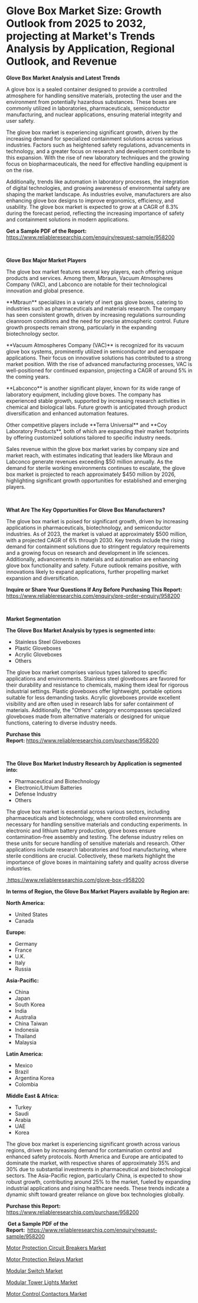 <p><h1>Glove Box Market Size: Growth Outlook from 2025 to 2032, projecting at Market's Trends Analysis by Application, Regional Outlook, and Revenue</h1></p><p><strong>Glove Box Market Analysis and Latest Trends</strong></p>
<p><p>A glove box is a sealed container designed to provide a controlled atmosphere for handling sensitive materials, protecting the user and the environment from potentially hazardous substances. These boxes are commonly utilized in laboratories, pharmaceuticals, semiconductor manufacturing, and nuclear applications, ensuring material integrity and user safety.</p><p>The glove box market is experiencing significant growth, driven by the increasing demand for specialized containment solutions across various industries. Factors such as heightened safety regulations, advancements in technology, and a greater focus on research and development contribute to this expansion. With the rise of new laboratory techniques and the growing focus on biopharmaceuticals, the need for effective handling equipment is on the rise.</p><p>Additionally, trends like automation in laboratory processes, the integration of digital technologies, and growing awareness of environmental safety are shaping the market landscape. As industries evolve, manufacturers are also enhancing glove box designs to improve ergonomics, efficiency, and usability. The glove box market is expected to grow at a CAGR of 8.3% during the forecast period, reflecting the increasing importance of safety and containment solutions in modern applications.</p></p>
<p><strong>Get a Sample PDF of the Report:&nbsp;</strong> <a href="https://www.reliableresearchiq.com/enquiry/request-sample/958200?utm_campaign=1900&utm_medium=2&utm_source=Github&utm_content=ia&utm_term=10042025&utm_id=glove-box">https://www.reliableresearchiq.com/enquiry/request-sample/958200</a></p>
<p>&nbsp;</p>
<p><strong>Glove Box Major Market Players</strong></p>
<p><p>The glove box market features several key players, each offering unique products and services. Among them, Mbraun, Vacuum Atmospheres Company (VAC), and Labconco are notable for their technological innovation and global presence. </p><p>**Mbraun** specializes in a variety of inert gas glove boxes, catering to industries such as pharmaceuticals and materials research. The company has seen consistent growth, driven by increasing regulations surrounding cleanroom conditions and the need for precise atmospheric control. Future growth prospects remain strong, particularly in the expanding biotechnology sector.</p><p>**Vacuum Atmospheres Company (VAC)** is recognized for its vacuum glove box systems, prominently utilized in semiconductor and aerospace applications. Their focus on innovative solutions has contributed to a strong market position. With the rise of advanced manufacturing processes, VAC is well-positioned for continued expansion, projecting a CAGR of around 5% in the coming years.</p><p>**Labconco** is another significant player, known for its wide range of laboratory equipment, including glove boxes. The company has experienced stable growth, supported by increasing research activities in chemical and biological labs. Future growth is anticipated through product diversification and enhanced automation features.</p><p>Other competitive players include **Terra Universal** and **Coy Laboratory Products**, both of which are expanding their market footprints by offering customized solutions tailored to specific industry needs. </p><p>Sales revenue within the glove box market varies by company size and market reach, with estimates indicating that leaders like Mbraun and Labconco generate revenues exceeding $50 million annually. As the demand for sterile working environments continues to escalate, the glove box market is projected to reach approximately $450 million by 2026, highlighting significant growth opportunities for established and emerging players.</p></p>
<p>&nbsp;</p>
<p><strong>What Are The Key Opportunities For Glove Box Manufacturers?</strong></p>
<p><p>The glove box market is poised for significant growth, driven by increasing applications in pharmaceuticals, biotechnology, and semiconductor industries. As of 2023, the market is valued at approximately $500 million, with a projected CAGR of 6% through 2030. Key trends include the rising demand for containment solutions due to stringent regulatory requirements and a growing focus on research and development in life sciences. Additionally, advancements in materials and automation are enhancing glove box functionality and safety. Future outlook remains positive, with innovations likely to expand applications, further propelling market expansion and diversification.</p></p>
<p><strong>Inquire or Share Your Questions If Any Before Purchasing This Report:</strong> <a href="https://www.reliableresearchiq.com/enquiry/pre-order-enquiry/958200?utm_campaign=1900&utm_medium=2&utm_source=Github&utm_content=ia&utm_term=10042025&utm_id=glove-box">https://www.reliableresearchiq.com/enquiry/pre-order-enquiry/958200</a></p>
<p>&nbsp;</p>
<p><strong>Market Segmentation</strong></p>
<p><strong>The Glove Box Market Analysis by types is segmented into:</strong></p>
<p><ul><li>Stainless Steel Gloveboxes</li><li>Plastic Gloveboxes</li><li>Acrylic Gloveboxes</li><li>Others</li></ul></p>
<p><p>The glove box market comprises various types tailored to specific applications and environments. Stainless steel gloveboxes are favored for their durability and resistance to chemicals, making them ideal for rigorous industrial settings. Plastic gloveboxes offer lightweight, portable options suitable for less demanding tasks. Acrylic gloveboxes provide excellent visibility and are often used in research labs for safer containment of materials. Additionally, the "Others" category encompasses specialized gloveboxes made from alternative materials or designed for unique functions, catering to diverse industry needs.</p></p>
<p><strong>Purchase this Report:&nbsp;</strong><a href="https://www.reliableresearchiq.com/purchase/958200?utm_campaign=1900&utm_medium=2&utm_source=Github&utm_content=ia&utm_term=10042025&utm_id=glove-box">https://www.reliableresearchiq.com/purchase/958200</a></p>
<p>&nbsp;</p>
<p><strong>The Glove Box Market Industry Research by Application is segmented into:</strong></p>
<p><ul><li>Pharmaceutical and Biotechnology</li><li>Electronic/Lithium Batteries</li><li>Defense Industry</li><li>Others</li></ul></p>
<p><p>The glove box market is essential across various sectors, including pharmaceuticals and biotechnology, where controlled environments are necessary for handling sensitive materials and conducting experiments. In electronic and lithium battery production, glove boxes ensure contamination-free assembly and testing. The defense industry relies on these units for secure handling of sensitive materials and research. Other applications include research laboratories and food manufacturing, where sterile conditions are crucial. Collectively, these markets highlight the importance of glove boxes in maintaining safety and quality across diverse industries.</p></p>
<p><a href="https://www.reliableresearchiq.com/glove-box-r958200?utm_campaign=1900&utm_medium=2&utm_source=Github&utm_content=ia&utm_term=10042025&utm_id=glove-box">&nbsp;https://www.reliableresearchiq.com/glove-box-r958200</a></p>
<p><strong>In terms of Region, the Glove Box Market Players available by Region are:</strong></p>
<p>
    <p> <strong> North America: </strong>
        <ul>
            <li>United States</li>
            <li>Canada</li>
        </ul>
        </p> 
    <p> <strong> Europe: </strong>
        <ul>
            <li>Germany</li>
            <li>France</li>
            <li>U.K.</li>
            <li>Italy</li>
            <li>Russia</li>
        </ul>
        </p> 
    <p> <strong> Asia-Pacific: </strong>
        <ul>
            <li>China</li>
            <li>Japan</li>
            <li>South Korea</li>
            <li>India</li>
            <li>Australia</li>
            <li>China Taiwan</li>
            <li>Indonesia</li>
            <li>Thailand</li>
            <li>Malaysia</li>
        </ul>
        </p> 
    <p> <strong> Latin America: </strong>
        <ul>
            <li>Mexico</li>
            <li>Brazil</li>
            <li>Argentina Korea</li>
            <li>Colombia</li>
        </ul>
        </p> 
    <p> <strong> Middle East & Africa: </strong>
        <ul>
            <li>Turkey</li>
            <li>Saudi</li>
            <li>Arabia</li>
            <li>UAE</li>
            <li>Korea</li>
        </ul>
    </p>
    </p>
<p><p>The glove box market is experiencing significant growth across various regions, driven by increasing demand for contamination control and enhanced safety protocols. North America and Europe are anticipated to dominate the market, with respective shares of approximately 35% and 30% due to substantial investments in pharmaceutical and biotechnological sectors. The Asia-Pacific region, particularly China, is expected to show robust growth, contributing around 25% to the market, fueled by expanding industrial applications and rising healthcare needs. These trends indicate a dynamic shift toward greater reliance on glove box technologies globally.</p></p>
<p><strong>Purchase this Report: </strong><a href="https://www.reliableresearchiq.com/purchase/958200?utm_campaign=1900&utm_medium=2&utm_source=Github&utm_content=ia&utm_term=10042025&utm_id=glove-box">https://www.reliableresearchiq.com/purchase/958200</a></p>
<p>&nbsp;<strong>Get a Sample PDF of the Report:&nbsp;&nbsp;</strong><a href="https://www.reliableresearchiq.com/enquiry/request-sample/958200?utm_campaign=1900&utm_medium=2&utm_source=Github&utm_content=ia&utm_term=10042025&utm_id=glove-box">https://www.reliableresearchiq.com/enquiry/request-sample/958200</a></p>
<p><strong></strong></p>
<p><p><a href="https://github.com/donkalucine10/Market-Research-Report-List-1/blob/main/motor-protection-circuit-breakers-market.md?utm_campaign=1900&utm_medium=2&utm_source=Github&utm_content=ia&utm_term=10042025&utm_id=glove-box">Motor Protection Circuit Breakers Market</a></p><p><a href="https://github.com/shrebasokib/Market-Research-Report-List-1/blob/main/motor-protection-relays-market.md?utm_campaign=1900&utm_medium=2&utm_source=Github&utm_content=ia&utm_term=10042025&utm_id=glove-box">Motor Protection Relays Market</a></p><p><a href="https://github.com/verikaahova/Market-Research-Report-List-1/blob/main/modular-switch-market.md?utm_campaign=1900&utm_medium=2&utm_source=Github&utm_content=ia&utm_term=10042025&utm_id=glove-box">Modular Switch Market</a></p><p><a href="https://github.com/kaqiewan/Market-Research-Report-List-1/blob/main/modular-tower-lights-market.md?utm_campaign=1900&utm_medium=2&utm_source=Github&utm_content=ia&utm_term=10042025&utm_id=glove-box">Modular Tower Lights Market</a></p><p><a href="https://github.com/elodielamto06/Market-Research-Report-List-1/blob/main/motor-control-contactors-market.md?utm_campaign=1900&utm_medium=2&utm_source=Github&utm_content=ia&utm_term=10042025&utm_id=glove-box">Motor Control Contactors Market</a></p></p>